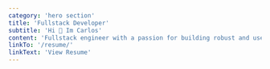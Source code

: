 ```yaml
---
category: 'hero section'
title: 'Fullstack Developer'
subtitle: 'Hi 👋 Im Carlos'
content: 'Fullstack engineer with a passion for building robust and user friendly web applications. Proficient in front end technologies such as React and Redux, as well as back end frameworks such as Express. Adept at using databases such as PostgreSQL and MongoDB to manage and store data. Experienced in developing APIs and integrating third party services such as Stripe and Twilio. Strong collaboration and interpersonal skills, with a commitment to delivering high quality work that meets project requirements.'
linkTo: '/resume/'
linkText: 'View Resume'
---
```

